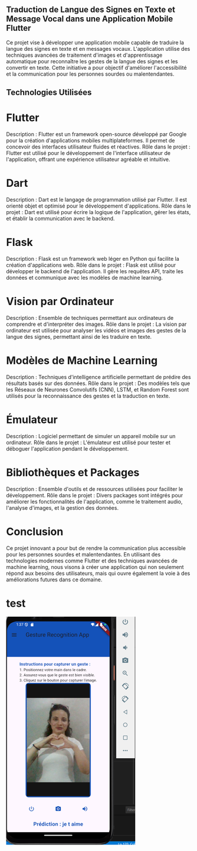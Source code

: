 
## Traduction de Langue des Signes en Texte et Message Vocal dans une Application Mobile Flutter
Ce projet vise à développer une application mobile capable de traduire la langue des signes en texte et en messages vocaux. L'application utilise des techniques avancées de traitement d'images et d'apprentissage automatique pour reconnaître les gestes de la langue des signes et les convertir en texte. Cette initiative a pour objectif d'améliorer l'accessibilité et la communication pour les personnes sourdes ou malentendantes.

## Technologies Utilisées
# Flutter

Description : Flutter est un framework open-source développé par Google pour la création d'applications mobiles multiplateformes. Il permet de concevoir des interfaces utilisateur fluides et réactives.
Rôle dans le projet : Flutter est utilisé pour le développement de l'interface utilisateur de l'application, offrant une expérience utilisateur agréable et intuitive.
# Dart

Description : Dart est le langage de programmation utilisé par Flutter. Il est orienté objet et optimisé pour le développement d'applications.
Rôle dans le projet : Dart est utilisé pour écrire la logique de l'application, gérer les états, et établir la communication avec le backend.
# Flask

Description : Flask est un framework web léger en Python qui facilite la création d'applications web.
Rôle dans le projet : Flask est utilisé pour développer le backend de l'application. Il gère les requêtes API, traite les données et communique avec les modèles de machine learning.
# Vision par Ordinateur

Description : Ensemble de techniques permettant aux ordinateurs de comprendre et d'interpréter des images.
Rôle dans le projet : La vision par ordinateur est utilisée pour analyser les vidéos et images des gestes de la langue des signes, permettant ainsi de les traduire en texte.
# Modèles de Machine Learning

Description : Techniques d'intelligence artificielle permettant de prédire des résultats basés sur des données.
Rôle dans le projet : Des modèles tels que les Réseaux de Neurones Convolutifs (CNN), LSTM, et Random Forest sont utilisés pour la reconnaissance des gestes et la traduction en texte.
# Émulateur

Description : Logiciel permettant de simuler un appareil mobile sur un ordinateur.
Rôle dans le projet : L'émulateur est utilisé pour tester et déboguer l'application pendant le développement.
# Bibliothèques et Packages

Description : Ensemble d'outils et de ressources utilisées pour faciliter le développement.
Rôle dans le projet : Divers packages sont intégrés pour améliorer les fonctionnalités de l'application, comme le traitement audio, l'analyse d'images, et la gestion des données.

# Conclusion
Ce projet innovant a pour but de rendre la communication plus accessible pour les personnes sourdes et malentendantes. En utilisant des technologies modernes comme Flutter et des techniques avancées de machine learning, nous visons à créer une application qui non seulement répond aux besoins des utilisateurs, mais qui ouvre également la voie à des améliorations futures dans ce domaine.


# test

![test1](https://github.com/nessrine-lafhal/Traduction-de-Langue-des-Signes-en-Texte-et-Message-Vocal-dans-une-Application-Mobile-Flutter-/blob/master/pic1.png)



